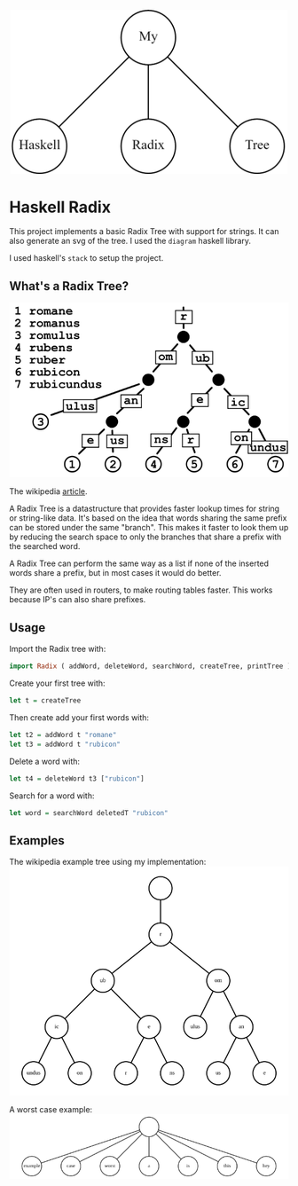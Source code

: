 <p align="center">
	<img width="500px" src=".github/logo.png"/>
</p>

# Haskell Radix

This project implements a basic Radix Tree with support for strings. It can also generate an svg of the tree. I used the `diagram` haskell library.

I used haskell's `stack` to setup the project.

## What's a Radix Tree?
![wikiexample](.github/wiki.png)

The wikipedia [article](https://en.wikipedia.org/wiki/Radix_tree).

A Radix Tree is a datastructure that provides faster lookup times for string or string-like data.
It's based on the idea that words sharing the same prefix can be stored under the same "branch". This makes it faster to look them up by reducing the search space to only the branches that share a prefix with the searched word.

A Radix Tree can perform the same way as a list if none of the inserted words share a prefix, but in most cases it would do better.

They are often used in routers, to make routing tables faster. This works because IP's can also share prefixes.

## Usage

Import the Radix tree with: 
```haskell
import Radix ( addWord, deleteWord, searchWord, createTree, printTree )
```

Create your first tree with:
```haskell
let t = createTree
```

Then create add your first words with:
```haskell
let t2 = addWord t "romane"
let t3 = addWord t "rubicon"
```

Delete a word with:
```haskell
let t4 = deleteWord t3 ["rubicon"]
```

Search for a word with:
```haskell
let word = searchWord deletedT "rubicon"
```

## Examples

The wikipedia example tree using my implementation:
![wikipedia example in haskell](.github/wikipedia_example.svg)

A worst case example:
![worst case](.github/worst_case.svg)